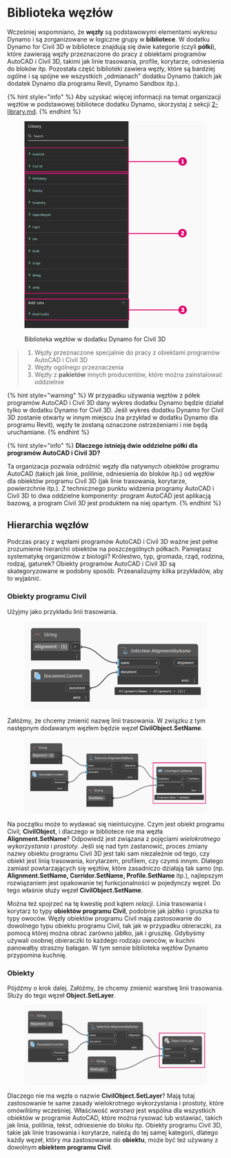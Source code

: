 # Biblioteka węzłów

Wcześniej wspomniano, że **węzły** są podstawowymi elementami wykresu Dynamo i są zorganizowane w logiczne grupy w **bibliotece**. W dodatku Dynamo for Civil 3D w bibliotece znajdują się dwie kategorie (czyli **półki**), które zawierają węzły przeznaczone do pracy z obiektami programów AutoCAD i Civil 3D, takimi jak linie trasowania, profile, korytarze, odniesienia do bloków itp. Pozostała część biblioteki zawiera węzły, które są bardziej ogólne i są spójne we wszystkich „odmianach” dodatku Dynamo (takich jak dodatek Dynamo dla programu Revit, Dynamo Sandbox itp.).

{% hint style="info" %}
 Aby uzyskać więcej informacji na temat organizacji węzłów w podstawowej bibliotece dodatku Dynamo, skorzystaj z sekcji [2-library.md](../3\_user\_interface/2-library.md "mention"). 
{% endhint %} 

<figure><img src="../.gitbook/assets/c3d-node-library.png" alt="" width="563"><figcaption><p>Biblioteka węzłów w dodatku Dynamo for Civil 3D</p></figcaption></figure>

> 1. Węzły przeznaczone specjalnie do pracy z obiektami programów AutoCAD i Civil 3D
> 2. Węzły ogólnego przeznaczenia
> 3. Węzły z **pakietów** innych producentów, które można zainstalować oddzielnie

{% hint style="warning" %} W przypadku używania węzłów z półek programów AutoCAD i Civil 3D dany wykres dodatku Dynamo będzie działał tylko w dodatku Dynamo for Civil 3D. Jeśli wykres dodatku Dynamo for Civil 3D zostanie otwarty w innym miejscu (na przykład w dodatku Dynamo dla programu Revit), węzły te zostaną oznaczone ostrzeżeniami i nie będą uruchamiane. 
{% endhint %} 

{% hint style="info" %}
 **Dlaczego istnieją dwie oddzielne półki dla programów AutoCAD i Civil 3D?**

Ta organizacja pozwala odróżnić węzły dla natywnych obiektów programu AutoCAD (takich jak linie, polilinie, odniesienia do bloków itp.) od węzłów dla obiektów programu Civil 3D (jak linie trasowania, korytarze, powierzchnie itp.). Z technicznego punktu widzenia programy AutoCAD i Civil 3D to dwa oddzielne komponenty: program AutoCAD jest aplikacją bazową, a program Civil 3D jest produktem na niej opartym. 
{% endhint %} 

## Hierarchia węzłów

Podczas pracy z węzłami programów AutoCAD i Civil 3D ważne jest pełne zrozumienie hierarchii obiektów na poszczególnych półkach. Pamiętasz systematykę organizmów z biologii? Królestwo, typ, gromada, rząd, rodzina, rodzaj, gatunek? Obiekty programów AutoCAD i Civil 3D są skategoryzowane w podobny sposób. Przeanalizujmy kilka przykładów, aby to wyjaśnić.

### Obiekty programu Civil

Użyjmy jako przykładu linii trasowania.

<figure><img src="../.gitbook/assets/c3d-node-library-alignment.png" alt=""><figcaption></figcaption></figure>

Załóżmy, że chcemy zmienić nazwę linii trasowania. W związku z tym następnym dodawanym węzłem będzie węzeł **CivilObject.SetName**.

<figure><img src="../.gitbook/assets/c3d-node-library-alignment-set-name (1).png" alt=""><figcaption></figcaption></figure>

Na początku może to wydawać się nieintuicyjne. Czym jest obiekt programu Civil, **CivilObject**, i dlaczego w bibliotece nie ma węzła **Alignment.SetName**? Odpowiedź jest związana z pojęciami _wielokrotnego wykorzystania_ i _prostoty_. Jeśli się nad tym zastanowić, proces zmiany nazwy obiektu programu Civil 3D jest taki sam niezależnie od tego, czy obiekt jest linią trasowania, korytarzem, profilem, czy czymś innym. Dlatego zamiast powtarzających się węzłów, które zasadniczo działają tak samo (np. **Alignment.SetName, Corridor.SetName, Profile.SetName** itp.), najlepszym rozwiązaniem jest opakowanie tej funkcjonalności w pojedynczy węzeł. Do tego właśnie służy węzeł **CivilObject.SetName**.

Można też spojrzeć na tę kwestię pod kątem _relacji_. Linia trasowania i korytarz to typy **obiektów programu Civil**, podobnie jak jabłko i gruszka to typy owoców. Węzły obiektów programu Civil mają zastosowanie do dowolnego typu obiektu programu Civil, tak jak w przypadku obieraczki, za pomocą której można obrać zarówno jabłko, jak i gruszkę. Gdybyśmy używali osobnej obieraczki to każdego rodzaju owoców, w kuchni panowałby straszny bałagan. W tym sensie biblioteka węzłów Dynamo przypomina kuchnię.

### Obiekty

Pójdźmy o krok dalej. Załóżmy, że chcemy zmienić warstwę linii trasowania. Służy do tego węzeł **Object.SetLayer**.

<figure><img src="../.gitbook/assets/c3d-node-library-alignment-set-layer.png" alt=""><figcaption></figcaption></figure>

Dlaczego nie ma węzła o nazwie **CivilObject.SetLayer**? Mają tutaj zastosowanie te same zasady wielokrotnego wykorzystania i prostoty, które omówiliśmy wcześniej. Właściwość _warstwa_ jest wspólna dla wszystkich obiektów w programie AutoCAD, które można rysować lub wstawiać, takich jak linia, polilinia, tekst, odniesienie do bloku itp. Obiekty programu Civil 3D, takie jak linie trasowania i korytarze, należą do tej samej kategorii, dlatego każdy węzeł, który ma zastosowanie do **obiektu**, może być też używany z dowolnym **obiektem programu Civil**.

